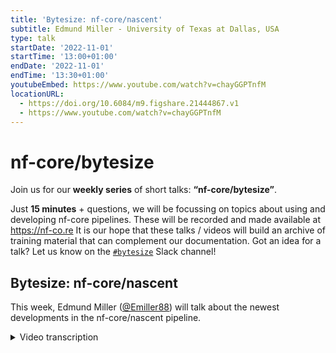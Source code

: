 ```yaml
---
title: 'Bytesize: nf-core/nascent'
subtitle: Edmund Miller - University of Texas at Dallas, USA
type: talk
startDate: '2022-11-01'
startTime: '13:00+01:00'
endDate: '2022-11-01'
endTime: '13:30+01:00'
youtubeEmbed: https://www.youtube.com/watch?v=chayGGPTnfM
locationURL:
  - https://doi.org/10.6084/m9.figshare.21444867.v1
  - https://www.youtube.com/watch?v=chayGGPTnfM
---
```


# nf-core/bytesize

Join us for our **weekly series** of short talks: **“nf-core/bytesize”**.

Just **15 minutes** + questions, we will be focussing on topics about using and developing nf-core pipelines.
These will be recorded and made available at <https://nf-co.re>
It is our hope that these talks / videos will build an archive of training material that can complement our documentation. Got an idea for a talk? Let us know on the [`#bytesize`](https://nfcore.slack.com/channels/bytesize) Slack channel!

## Bytesize: nf-core/nascent

This week, Edmund Miller ([@Emiller88](https://github.com/Emiller88)) will talk about the newest developments in the nf-core/nascent pipeline.

<details markdown="1"><summary>Video transcription</summary>
:::note
The content has been edited to make it reader-friendly
:::

[0:01](https://www.youtube.com/watch?v=chayGGPTnfM&t=1)
(host) Hello, everyone. My name is Franziska Bonath. I'm the host for today. With us is Edmund Miller. He is a PhD student at the University of Texas at Dallas. Edmund is going to talk today about the pipeline from nf-core called nascent. And to you.

[0:19](https://www.youtube.com/watch?v=chayGGPTnfM&t=19)
Hey, good morning, everyone. I'm Edmund. Let's get started. If I can advance the slides. Okay, a quick overview of what we're going to talk about today. A quick background on nascent transcript identification. Because I'm not sure if it's as common as some other assays such as ChIP-seq, RNA-seq. A brief history of the development of the pipeline. Lastly, we're going to talk about the pipeline itself and give a brief overview of that.

[0:55](https://www.youtube.com/watch?v=chayGGPTnfM&t=55)
Quick background on nascent transcript identification. The goal is to identify the changes in transcription of the RNA and what's going on in the cell at that specific point in time. Rather than, say, RNA-seq, which isolates all of the RNA in the cell at a steady state. That would be like your mRNA and things that have matured versus what's actually being transcribed. You can get an actual response to things like heat shock or viral infection. Pulling out the transcription activity sites through metabolic labeling of these. We won't go into that too much today, but I'm happy to discuss that with anyone in the future. The problem with that is that we're covering a lot of different assays, not just one or maybe some slight variations with that. We're covering lots of different chemistries, lots of different steps, et cetera. Because of that, some slight variation in the computational pipeline can actually lead to 25% change in the results of the transcript calling. We'll talk about why that is later.

[2:05](https://www.youtube.com/watch?v=chayGGPTnfM&t=125)
Specifically, what I'm interested in are enhancers. There's a lot of different things that you can call with nascent transcripts, such as miRNAs and long non-coding RNAs. You can call the gene sequences as well, but specifically, what you can pickup that isn't really possible with RNA-Seq, is enhancers. These are cis-acting DNA sequences that can then increase the transcription of genes. A lot of people are probably familiar with promotors, they (enhancers) act in tandem with promoters. Part of the problem with these enhancers and identifying them is that there's hundreds of thousands of enhancers, but we have this evidence that the enhancer promoters interact through various other assays such as 3C. We also have evidence from these nascent transcript assays that enhancer RNAs are produced at these enhancers. They have a very short half-life, and they're in low abundance. We don't usually pick them up in general RNA-Seq.

[3:10](https://www.youtube.com/watch?v=chayGGPTnfM&t=190)
This is just a quick infographic of what's happening here in the enhancer promoter looping. Over here on the right, you can see that we have the promoter and Pol II. Then, we have the mRNA coming off. This is what everyone's probably very familiar with. It's being produced. This is what you pick up in RNA-Seq. Then, you also have transcription factors and cofactors, but what we're really interested in, or I am specifically, is this enhancer on the other side and the eRNAs coming off of that with the Pol II activity. Those are thought to pull in all these transcription factors and cofactors and all these various other things.

[3:50](https://www.youtube.com/watch?v=chayGGPTnfM&t=230)
What do the reads actually look like since we're talking about bioinformatics here and what we're interested in? These are just a couple of the various assays. This is out of a recent paper that I thought was really good that summarizes all these. You can see we have GRO-cap, csRNA-Seq, NET-CAGE, STRIPE-Seq, PRO-Seq, all these. But let's start here at the bottom with total RNA-Seq. As you can see, just to orient everyone, we have the known enhancer here in yellow. Then, we have the reads over here on the left along the gene that's known. In total RNA-Seq, there is a strong peak on the antisense. You can see that we go along and have some reads coming from there.

[4:40](https://www.youtube.com/watch?v=chayGGPTnfM&t=280)
The main point here is that we don't pick up the known enhancer in total RNA-Seq. There's just not enough reads and not enough mature RNAs happening. Whereas something in GRO-cap, for example, you can see that we really pick up the known enhancer and have a lot of signal coming from there. However, we don't pick up the entirety of the transcript in GRO-cap, for example. But you can see we also pick up this opposite transcriptional start site that's going in the other direction from the gene body itself.

[5:16](https://www.youtube.com/watch?v=chayGGPTnfM&t=316)
There's other things like PRO-seq, which actually are nascent transcript assays, where you can see we pick up a little bit of the known enhancer. We don't have such a pronounced peak, perhaps. But then, we also pick up the entirety of the gene body and things that are being transcribed all the way along.

[5:31](https://www.youtube.com/watch?v=chayGGPTnfM&t=331)
As I was just talking about, we have two different kinds of assays that we're supporting. We have nascent transcripts, and then we have transcriptional start sites. I think this image from the same paper does a great job of illustrating this as well. Part of the problem is there's like 13+ assays for nascent transcript identification and transcriptional start sites. And as I said before, minor changes in the sample processing could lead up to greater than 20% in the final results. That's what they found, and I was validated by them. I'll talk a little bit more about that in the history. So let's start down here at the bottom. You can see the promoter and the true transcriptional start site here. The blue is the TSS assay, like GRO-cap, that I was just talking about, whereas the nascent transcript assay would be PRO-seq. Neither of these are generic RNAs either of what you're thinking about. So you can see in the TSS assay, we get a very pronounced peak and this is actually at the promoter sequence at the very beginning of the promoter. Then we have a slight break, and this is CpG island here. Then you have the nascent transcript assay. That picks up the entirety of the gene body and the elongation of that. So these are the two different types of assays that we're picking up.

[6:53](https://www.youtube.com/watch?v=chayGGPTnfM&t=413)
The interesting part is that we're picking up enhancers as well, based on those. We have a TSS assay, and that's where we're picking up the initial transcription start site. Then we can also pick up the entirety of this transcript and where Pol II is actually working along the entirety of it. Over here, this is just talking about the directionality of these and whether we're pulling them with a cap or not a cap. I highly recommend the paper if you're interested in that.

[7:24](https://www.youtube.com/watch?v=chayGGPTnfM&t=444)
A quick history of the development: version 1.0 was developed by Ignacia Tripodi and Margaret Gruca, and was released April 16th in 2019. In Parallel in 2017, the Tae Hoon Kim lab at UTD started working to reproduce a paper that came out in 2018 in a second data set, and I was mostly responsible for that. This is where I got my start with bioinformatics and reproducible research because I struggled to build a reproducible pipeline and reproduce the results from that paper. That's where I kept getting into the 20% variance of these things can really make or break the transcript calling. I didn't understand that at the time, but now after being validated, it feels great that it's so much different than some other assays where the bioinformatics pipeline doesn't affect it that much.

[8:23](https://www.youtube.com/watch?v=chayGGPTnfM&t=503)
I started creating my own CI/CD workflows and templates for SnakeMake in around January 2020. As soon as we had a little lab hackathon, introducing it to everybody, I found nf-core the week before and started looking to move everything over to that because I was excited to work with others on that and doing a lot of great work here.

[8:44](https://www.youtube.com/watch?v=chayGGPTnfM&t=524)
So let's talk a little bit about the pipeline. This is how far we've come. This was a SnakeMake DAG because there wasn't a DAG of the V1 of the nf-core pipeline, but this is what I had in 2018. You can see the original presentation where I'm boring my lab with things like Docker and other things as well in that, but you can see the majority of this is we're just handling Homer and alignment, it's pretty much all, and then maybe an intersection of histones and the GM data as well and handling those two cell lines, very rudimentary.

[9:25](https://www.youtube.com/watch?v=chayGGPTnfM&t=565)
This is the obligatory metro map that I finished last night, and then James already has some feedback for me, but I like to thank all of those who worked on that, it was a great template and really easy to get going with that. Let's start over here with the .fastq, and then we can pretty much zoom through everything here because we're really standing on the shoulder of giants here and using a lot from RNA-Seq, which is great because it's a much smaller use of pipeline and there's a lot less users, but we benefit from all of those bug reports now, with subworkflows and modules and all those other things. We can really jump all the way to transcript identification. We just make some genome maps up here, these are the only unique thing to us from RNA-Seq, and we support a few different aligners.

[10:18](https://www.youtube.com/watch?v=chayGGPTnfM&t=618)
The first thing is we're grouping all the replicates up. Basically that's anything that's a technical replicate that we want to group up, to increase the signal and biological replicates. Then we feed that into for GRO-seq over here, if they're specifically, because that's what I've been so interested in. We feed that into Homer and GroHMM optionally, and we'll talk a little bit more about that. Everything else that's a transcriptional start site and GRO-seq and others. We feed that into PINTS as well, and then we go into bed tools and we can intersect the two of these with a filter and without a filter, and then basically only call regions that we're interested in and drop the regions that we're not. We can drop the regions that are gene bodies and promoters because we know that those aren't going to be eRNAs or other interesting RNAs. We can also make sure that we keep only regions that we're interested in, such as like those with histone modifications that indicate eRNAs. Then we just do some quick quantification, and then we move into MultiQC.

[11:29](https://www.youtube.com/watch?v=chayGGPTnfM&t=689)
Another little added benefit that we were interested in was supporting CHM13, which is a new reference genome that came out recently. Highly recommend y'all look into that as well, if you're interested in that. I'll be adding this to the template soon. But the main thing here in this infographic that they found is they were specifically looking at methylation data and how the new reference improved calls.

[11:56](https://www.youtube.com/watch?v=chayGGPTnfM&t=716)
You can see over here on the left is the number of MACS peaks, and then you can see the blue is the old reference. The CHM13 reference are the additional calls that were made from using this reference. So these may not be much and may not be of interest in things that are well known and well understood, but very relevant for nascent transcript calling. We have support for that in our IGMs config, and you can just use CHM13 and align to that.

[12:29](https://www.youtube.com/watch?v=chayGGPTnfM&t=749)
Let's talk a little bit about the transcript identification because that's the most interesting part of the pipeline and what makes it unique. There's a couple of different options, as I said. First, if you're doing GRO-seq, I have some great support for that. If anyone would like to support other assays or would like to see it supported, please open an issue. So first is GroHMM, and this is what kind of sparked us getting into the nextflow and going into bigger pipelines. It was difficult reproducing this and running this on big enough machines to actually use it because it's an R package. It was released in 2015 by Minho Chae, Charles Danko, and Lee Kraus, actually just down the street at UT Southwestern.

[13:20](https://www.youtube.com/watch?v=chayGGPTnfM&t=800)
As you can see by the graphic up here, GroHMM greatly outperforms HOMER in just about all of these metrics. SICER is actually just a chip-seq calling or an old chip-seq peak calling algorithm. It actually outperformed HOMER, which we thought was interesting looking at this graphic. There's a couple of drawbacks to GroHMM though. It's very time consuming because it requires tuning and it's also quite memory hungry when you're running on a bunch of samples. We also reached out to the authors and Charles Danko recommended that we use T-units, which is an unpublished R package that doesn't require tuning. So stay tuned on that. But right now, GroHMM works and it does perform very well.

[14:06](https://www.youtube.com/watch?v=chayGGPTnfM&t=846)
This is calling the entirety of the transcript though, just to note up there on the left... oh... I think I missed HOMER. So I'll just talk a little bit about HOMER then. Without it (the slides). It uses a little bit more naive of a peak calling method. It's just looking for the transcript and the difference in the peak and itself. On those, it was released in 2010 out of the glass lab, and it was maintained by Chris Brenner. That was what we originally used in our paper. It works pretty well. The problem is it was made in a land before Docker. So it has a couple of problems with the way that it wants to pull in the references for you. But I finally realized you can just pass a FASTA in. It's like one line in the documentation and that works amazing. We just run that on everything because if you're going to run GroHMM and wait a couple hours, 20 minutes with HOMER, you might as well get some results on that as well. So again, I missed the slide on that.

[15:18](https://www.youtube.com/watch?v=chayGGPTnfM&t=918)
Let's now jump into PINTS identification. This is a new assay that just came out in 2022, and it's very exciting. I just left this in up at the top in Figure A. This is just also illustrating the difficulty in reproducing these, and this is on the exact same data sets. You can see the difference in the HOMER and the GroHMM results and just how much they vary by just a slight tweaking of a tool. You'd expect maybe better performance, but you wouldn't expect completely different results based on what tool you're using. Down here at the bottom, this is the PINTS identification method. Just in a rudimentary way, it works very similarly to MACS2. This is a potential true peak based on the density of this, and it's very easy to pick out. It does some algorithms, picks up the local background noise from these, and these are the light blue. You can see in the purple from those, that's then a potential peak that it needs to test and see, is that actually a peak or is it just more noise from the assay itself? What PINTS is doing is really picking up these TSS start sites. As you can see from the read pile up here, it's just picking up the TSS site rather than the entirety of the transcript, which might actually lead out all the way along here.

[16:45](https://www.youtube.com/watch?v=chayGGPTnfM&t=1005)
As I said, it was released in 2022. So it's a little more relevant than 2010 and 2015. from the the Yu and Lis lab. It determines the TSS start site is really what it's doing as opposed to the entire transcriptional unit because it's mainly focusing on TSS assays. It also achieves the optimum balance among - this is from their paper - resolution, robustness, sensitivity, specificity, and computational resources required.

[17:17](https://www.youtube.com/watch?v=chayGGPTnfM&t=1057)
There's a couple of other tools that can also be used such as D-reg, but those required GPUs, and you start getting into all kinds of difficulty for users and specific machinery. It also supports TIN assays just out of the box and works. So that's a quick win, and then we can kind of support all of those through using PINTS and just handling most of the upstream and downstream processing of those. Cunningham's Law here, the best way to get the right answer on the internet is not to ask a question, it's to post the wrong answer. If you think that any of this information isn't correct, or we should be doing things differently, please open an issue or drop into Slack. I know there's not a lot of cohesion on the nascent assay transcript identification, but I'd love to help the community build a kind of a group, ideal workflow on this. So with that, I'll take any questions.

[18:24](https://www.youtube.com/watch?v=chayGGPTnfM&t=1104)
(host) Thank you very much. I have now allowed everyone to unmute themselves. If there are any questions, you can... yes, Harshil.
(question) Hi Edmund, yeah, thanks, great talk. I think, for this pipeline in particular, as we're realizing now a lot on nf-core is that we've got the really nice pipelines, but we need to be able to validate the results between releases and stuff. This is the thing that have come up during the summit. I think this is a really nice example of that, because as you mentioned, you tweak some parameters, or you run the pipeline in a different way, and you get all of that variability in the results. It's really important to be able to reproduce the results. Have you thought about full size test data sets and how we can validate whether the results are actually optimal across releases? So say, for example, you or someone else comes to tweak the pipeline, that we're not negatively impacting the results that you should be getting.
(answer) Exactly, that is something that I've thought about. I haven't gotten a AWS full test going for GRO-seq yet. I do have two tests that were in the PINTS that they created some test data examples that I asked for, because they didn't have any examples of the actual usage of it. From those, we can then call the peaks on CoPro and the other ones. I'm missing the other one. But there's two test data sets already that are full data sets that I ran. Then I have regression tests of those that I'm saving as well to compare against. They actually have an entire element matrix. We can probably pick a few of those and see if we can reproduce those each time, or at least benchmark where the nascent pipeline is and make sure that we're not changing drastically on those.

[20:30](https://www.youtube.com/watch?v=chayGGPTnfM&t=1230)
(question) That would be awesome. A second question. So no controls, right? You don't have controls for GRO-seq?
(answer) The control sample is kind of included into that. They talk about in the PINTS paper a little, some tools require you to have controls. The tools that we're using don't really require controls.

(question continued) Okay, so then the background model is built up and then the caller will call the peaks based on some random distribution in the genome.
(answer) Yep.

[21:00](https://www.youtube.com/watch?v=chayGGPTnfM&t=1260)
(question) Last question, why not using MACS and other conventional callers? Why use Homer? Homer seems quite primitive, I guess, in terms of peak calling and stuff. Why not something more sophisticated like MACS? Is there more false positives?
(answer) Legacy. Homer, you can also tweak some of the important things of like it picks up on the... I missed the image, but basically it picks up on the peak and then it picks up on the trailing tail of it. That is actually the piece that's really important there instead of... Here, I'll just pull it up. This is what Homer's actually doing. Whereas in MACS, you might just pick up the peak. You're actually picking up this downstream transcript is why Homer's unique to that.

[21:46](https://www.youtube.com/watch?v=chayGGPTnfM&t=1306)
(question) Okay. SIZER presumably does something similar because it calls larger peaks as well, right? It's able to call these sorts of counts?
(answer) uhum.
(question continued) Okay, cool. Thanks a lot, man.

[21:57](https://www.youtube.com/watch?v=chayGGPTnfM&t=1317)
(host, question) There's also another question in the chat. Why do you use feature counts and not other quantification methods as in RNA-Seq?
(answer) Feature counts is always just what I've used for that. I'm open to other ideas on it. It's not the exact same as RNA-Seq and most of those are RNA-Seq specific, is part of the issue on the quantification of those. So the difference is we pass in the genes, count with those. Then we also count with the identified transcripts and identified transcriptional start sites of those and give you counts of all of those. That's the difference. Downstream you have to do your own math behind the scenes and stats because it's not the exact same as RNA-Seq in terms of how the math works out on those. Again, also not well-defined.
(audience) You're counting with RNA-Seq, you're counting things that overlap, spliced transcripts, whoever's GRO-seq, you're looking at the entire gene body where splicing isn't important. Feature counts can do that in this case, whereas with RNA-Seq, as we've known and had previous discussions, it's not ideal for the transcript splicing type quantification.
(answer continued) Exactly. Exactly. Well said. It's just... it can work in a very simple way is the reason that we're using feature counts.

[23:27](https://www.youtube.com/watch?v=chayGGPTnfM&t=1407)
(host) Okay. Thank you. I don't see any more questions. So with that, I want to thank you, of course, Edmund, but also the Chan Zuckerberg Initiative for funding the bytesize talks and as usual, if there are any questions, you can always go to the nf-core workspace on Slack and the nascent channel and ask your questions there. Thank you very much.

</details>
